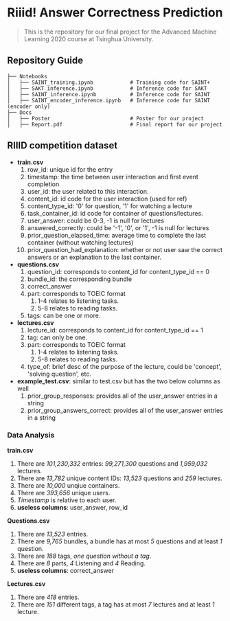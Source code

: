 # Riiid! Answer Correctness Prediction

> This is the repository for our final project for the Advanced Machine Learning 2020 course at Tsinghua University.

## Repository Guide

```
├── Notebooks                       
│   ├── SAINT_training.ipynb   			# Training code for SAINT+
│   ├── SAKT_inference.ipynb   			# Inference code for SAKT
│   ├── SAINT_inference.ipynb   		# Inference code for SAINT
│   ├── SAINT_encoder_inference.ipynb   # Inference code for SAINT (encoder only)
├── Docs                				
│   ├── Poster               			# Poster for our project
│   ├── Report.pdf                		# Final report for our project
```

## RIIID competition dataset

- **train.csv**
  1. row_id: unique id for the entry
  2. timestamp: the time between user interaction and first event completion
  3. user_id: the user related to this interaction.
  4. content_id: id code for the user interaction (used for ref)
  5. content_type_id: '0' for question, '1' for watching a lecture
  6. task_container_id: id code for container of questions/lectures.
  7. user_answer: could be 0-3, -1 is null for lectures
  8. answered_correctly: could be '-1', '0', or '1', -1 is null for lectures
  9. prior_question_elapsed_time: average time to complete the last container (without watching lectures)
  10. prior_question_had_explanation: whether or not user saw the correct answers or an explanation to the last container.
- **questions.csv**
  1. question_id: corresponds to content_id for content_type_id == 0
  2. bundle_id: the corresponding bundle
  3. correct_answer
  4. part: corresponds to TOEIC format
     1. 1-4 relates to listening tasks.
     2. 5-8 relates to reading tasks.
  5. tags: can be one or more.
- **lectures.csv**
  1. lecture_id: corresponds to content_id for content_type_id == 1
  2. tag: can only be one.
  3. part: corresponds to TOEIC format
     1. 1-4 relates to listening tasks.
     2. 5-8 relates to reading tasks.
  4. type_of: brief desc of the purpose of the lecture, could be 'concept', 'solving question', etc.
- **example_test.csv**: similar to test.csv but has the two below columns as well
  1. prior_group_responses: provides all of the user_answer entries in a string
  2. prior_group_answers_correct: provides all of the user_answer entries in a string



### Data Analysis

**train.csv**

1. There are *101,230,332* entries: *99,271,300* questions and *1,959,032* lectures.
2. There are *13,782* unique content IDs: *13,523* questions and *259* lectures.
3. There are *10,000* unqiue containers.
4. There are *393,656* unique users.
5. *Timestamp* is relative to each user.
6. **useless columns**: user_answer, row_id

**Questions.csv**

1. There are *13,523* entries.
2. There are *9,765* bundles, a bundle has at most *5* questions and at least *1* question. 
3. There are *188* tags,  *one question without a tag*.
4. There are *8* parts, *4* Listening and *4* Reading.
5. **useless columns**: correct_answer

**Lectures.csv**

1. There are *418* entries.
2. There are *151* different tags, a tag has at most *7* lectures and at least *1* lecture.

